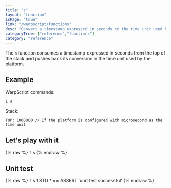 ```yaml
---
title: "s"
layout: "function"
isPage: "true"
link: "/warpscript/functions"
desc: "Convert a timestamp expressed in seconds to the time unit used by the platform"
categoryTree: ["reference","functions"]
category: "reference"
---
```

 

The `s` function consumes a timestamp expressed in seconds from the top of the stack and pushes back its conversion in the time unit used by the platform.

## Example ##

WarpScript commands:

    1 s

Stack: 

    TOP: 1000000 // If the platform is configured with microsecond as the time unit


## Let's play with it ##

{% raw %}
<warp10-warpscript-widget backend="{{backend}}"  exec-endpoint="{{execEndpoint}}">1 s
</warp10-warpscript-widget>
{% endraw %}    


## Unit test ##

{% raw %}
<warp10-warpscript-widget backend="{{backend}}"  exec-endpoint="{{execEndpoint}}">1 s
1 STU * == ASSERT
'unit test successful'
</warp10-warpscript-widget>
{% endraw %}        
